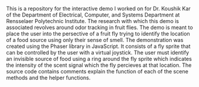 This is a repository for the interactive demo I worked on for Dr. Koushik Kar of the Department of Electrical, Computer, and Systems Department at Rensselaer Polytechnic Institute. The research with which this demo is associated revolves around odor tracking in fruit flies. The demo is meant to place the user into the persective of a fruit fly trying to identify the location of a food source using only their sense of smell.
The demonstration was created using the Phaser library in JavaScript. It consists of a fly sprite that can be controlled by the user with a virtual joystick. The user must identify an invisible source of food using a ring around the fly sprite which indicates the intensity of the scent signal which the fly percieves at that location. The source code contains comments explain the function of each of the scene methods and the helper functions.

